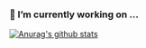 ### 🔭 I’m currently working on ...
[![Anurag's github stats](https://github-readme-stats.vercel.app/api?username=Andre235&theme=gruvbox)](https://github.com/anuraghazra/github-readme-stats)

<!--
**Andre235/Andre235** is a ✨ _special_ ✨ repository because its `README.md` (this file) appears on your GitHub profile.

Here are some ideas to get you started:

- 🔭 I’m currently working on ...
- 🌱 I’m currently learning ...
- 👯 I’m looking to collaborate on ...
- 🤔 I’m looking for help with ...
- 💬 Ask me about ...
- 📫 How to reach me: ...
- 😄 Pronouns: ...
- ⚡ Fun fact: ...
-->
